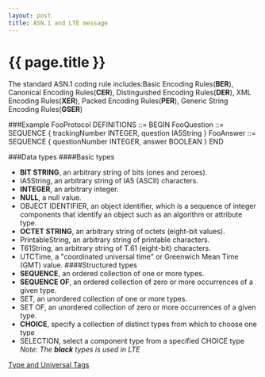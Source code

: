```yaml
---
layout: post
title: ASN.1 and LTE message
---
```


# {{ page.title }}

The standard ASN.1 coding rule includes:Basic Encoding Rules(**BER**), Canonical Encoding Rules(**CER**), Distinguished Encoding Rules(**DER**), XML Encoding Rules(**XER**), Packed Encoding Rules(**PER**), Generic String Encoding Rules(**GSER**)

###Example
    FooProtocol DEFINITIONS ::= BEGIN
        FooQuestion ::= SEQUENCE {
            trackingNumber INTEGER,
            question       IA5String
        }
        FooAnswer ::= SEQUENCE {
            questionNumber INTEGER,
            answer         BOOLEAN
        }
    END

###Data types
####Basic types
* **BIT STRING**, an arbitrary string of bits (ones and zeroes). 
* IA5String, an arbitrary string of IA5 (ASCII) characters. 
* **INTEGER**, an arbitrary integer. 
* **NULL**, a null value. 
* OBJECT IDENTIFIER, an object identifier, which is a sequence of integer components that identify an object such as an algorithm or attribute type. 
* **OCTET STRING**, an arbitrary string of octets (eight-bit values). 
* PrintableString, an arbitrary string of printable characters. 
* T61String, an arbitrary string of T.61 (eight-bit) characters. 
* UTCTime, a "coordinated universal time" or Greenwich Mean Time (GMT) value. 
####Structured types
* **SEQUENCE**, an ordered collection of one or more types. 
* **SEQUENCE OF**, an ordered collection of zero or more occurrences of a given type. 
* SET, an unordered collection of one or more types. 
* SET OF, an unordered collection of zero or more occurrences of a given type.
* **CHOICE**, specify a collection of distinct types from which to choose one type
* SELECTION, select a component type from a specified CHOICE type 
_Note: The **black** types is used in LTE_


[Type and Universal Tags](http://www.obj-sys.com/asn1tutorial/node124.html)



